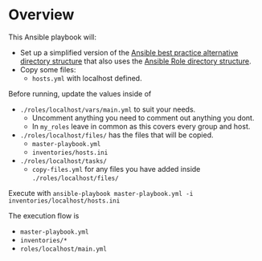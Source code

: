 # Overview
This Ansible playbook will:
* Set up a simplified version of the [Ansible best practice alternative directory structure](https://docs.ansible.com/ansible/latest/user_guide/playbooks_best_practices.html#alternative-directory-layout) that also uses the [Ansible Role directory structure](https://docs.ansible.com/ansible/latest/user_guide/playbooks_reuse_roles.html#role-directory-structure).
* Copy some files:
  * `hosts.yml` with localhost defined.

Before running, update the values inside of
* `./roles/localhost/vars/main.yml` to suit your needs.
  * Uncomment anything you need to comment out anything you dont.
  * In `my_roles` leave in common as this covers every group and host.
* `./roles/localhost/files/` has the files that will be copied.
  * `master-playbook.yml`
  * `inventories/hosts.ini`
* `./roles/localhost/tasks/`
  * `copy-files.yml` for any files you have added inside `./roles/localhost/files/`

Execute with `ansible-playbook master-playbook.yml -i inventories/localhost/hosts.ini`

The execution flow is
* `master-playbook.yml`
* `inventories/*`
* `roles/localhost/main.yml`
